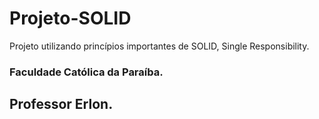 # Projeto-SOLID
Projeto utilizando princípios importantes de SOLID, Single Responsibility.
### Faculdade Católica da Paraíba.
## Professor Erlon.

